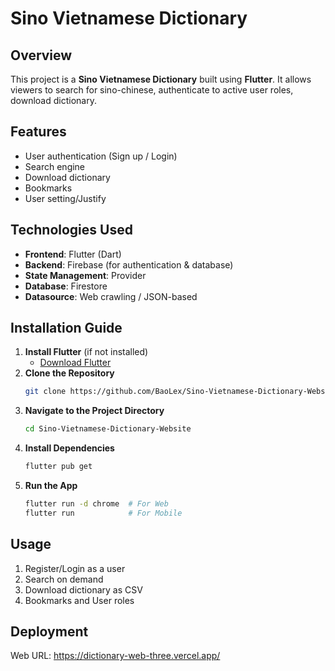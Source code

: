 # Sino Vietnamese Dictionary

## Overview
This project is a **Sino Vietnamese Dictionary** built using **Flutter**. It allows viewers to search for sino-chinese, authenticate to active user roles, download dictionary.

## Features
- User authentication (Sign up / Login)
- Search engine
- Download dictionary
- Bookmarks
- User setting/Justify

## Technologies Used
- **Frontend**: Flutter (Dart)
- **Backend**: Firebase (for authentication & database)
- **State Management**: Provider 
- **Database**: Firestore
- **Datasource**: Web crawling / JSON-based

## Installation Guide
1. **Install Flutter** (if not installed)
   - [Download Flutter](https://flutter.dev/docs/get-started/install)
2. **Clone the Repository**
   ```bash
   git clone https://github.com/BaoLex/Sino-Vietnamese-Dictionary-Website.git
   ```
3. **Navigate to the Project Directory**
   ```bash
   cd Sino-Vietnamese-Dictionary-Website
   ```
4. **Install Dependencies**
   ```bash
   flutter pub get
   ```
5. **Run the App**
   ```bash
   flutter run -d chrome  # For Web
   flutter run            # For Mobile
   ```

## Usage
1. Register/Login as a user
2. Search on demand
3. Download dictionary as CSV
4. Bookmarks and User roles

## Deployment
Web URL: https://dictionary-web-three.vercel.app/


